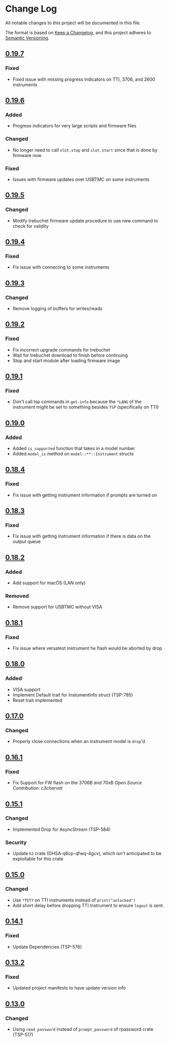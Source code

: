 # Change Log

All notable changes to this project will be documented in this file.

The format is based on [Keep a Changelog](https://keepachangelog.com/en/1.0.0/),
and this project adheres to [Semantic Versioning](https://semver.org/spec/v2.0.0.html).

<!--
Check [Keep a Changelog](http://keepachangelog.com/) for recommendations on how to structure this file.

    Added -- for new features.
    Changed -- for changes in existing functionality.
    Deprecated -- for soon-to-be removed features.
    Removed -- for now removed features.
    Fixed -- for any bug fixes.
    Security -- in case of vulnerabilities.
-->
## [0.19.7]

### Fixed

- Fixed issue with missing progress indicators on TTI, 3706, and 2600 instruments


## [0.19.6]

### Added

- Progress indicators for very large scripts and firmware files

### Changed

- No longer need to call `slot.stop` and `slot.start` since that is done by firmware now

### Fixed

- Issues with firmware updates over USBTMC on some instruments


## [0.19.5]

### Changed

- Modify trebuchet firmware update procedure to use new command to check for validity

## [0.19.4]

### Fixed

- Fix issue with connecting to some instruments


## [0.19.3]

### Changed

- Remove logging of buffers for writes/reads

## [0.19.2]

### Fixed

- Fix incorrect upgrade commands for trebuchet
- Wait for trebuchet download to finish before continuing
- Stop and start module after loading firmware image

## [0.19.1]

### Fixed

- Don't call tsp commands in `get-info` because the `*LANG` of the instrument
  might be set to something besides `TSP` (specifically on TTI)

## [0.19.0]

### Added

- Added `is_supported` function that takes in a model number
- Added `model_is` method on `model::**::Instrument` structs

## [0.18.4]

### Fixed

- Fix issue with getting instrument information if prompts are turned on

## [0.18.3]

### Fixed

- Fix issue with getting instrument information if there is data on the output queue

## [0.18.2]

### Added

- Add support for macOS (LAN only)

### Removed

- Remove support for USBTMC without VISA

## [0.18.1]

### Fixed

- Fix issue where versatest instrument fw flash would be aborted by drop

## [0.18.0]

### Added

- VISA support
- Implement Default trait for InstumentInfo struct (TSP-785)
- Reset trait implemented

## [0.17.0]

### Changed

- Properly close connections when an instrument model is `drop`'d

## [0.16.1]

### Fixed

- Fix Support for FW flash on the 3706B and 70xB *Open Source Contribution: c3charvat*


## [0.15.1]

### Changed

- Implemented Drop for AsyncStream (TSP-584)

### Security

- Update `h2` crate (GHSA-q6cp-qfwq-4gcv), which isn't anticipated to be
  exploitable for this crate


## [0.15.0]

### Changed

- Use `*TST?` on TTI instruments instead of `print("unlocked")`
- Add short delay before dropping TTI Instrument to ensure `logout` is sent.


## [0.14.1]

### Fixed

- Update Dependencies (TSP-576)


## [0.13.2]

### Fixed

- Updated project manifests to have update version info


## [0.13.0]

### Changed

- Using `read_password` instead of `prompt_password` of rpassword crate (TSP-517)

<!--Version Comparison Links-->
[Unreleased]: https://github.com/tektronix/tsp-toolkit-kic-lib/compare/v0.19.7..HEAD
[0.19.7]: https://github.com/tektronix/tsp-toolkit-kic-lib/releases/tag/v0.19.7
[0.19.6]: https://github.com/tektronix/tsp-toolkit-kic-lib/releases/tag/v0.19.6
[0.19.5]: https://github.com/tektronix/tsp-toolkit-kic-lib/releases/tag/v0.19.5
[0.19.4]: https://github.com/tektronix/tsp-toolkit-kic-lib/releases/tag/v0.19.4
[0.19.3]: https://github.com/tektronix/tsp-toolkit-kic-lib/releases/tag/v0.19.3
[0.19.2]: https://github.com/tektronix/tsp-toolkit-kic-lib/releases/tag/v0.19.2
[0.19.1]: https://github.com/tektronix/tsp-toolkit-kic-lib/releases/tag/v0.19.1
[0.19.0]: https://github.com/tektronix/tsp-toolkit-kic-lib/releases/tag/v0.19.0
[0.18.4]: https://github.com/tektronix/tsp-toolkit-kic-lib/releases/tag/v0.18.4
[0.18.3]: https://github.com/tektronix/tsp-toolkit-kic-lib/releases/tag/v0.18.3
[0.18.2]: https://github.com/tektronix/tsp-toolkit-kic-lib/releases/tag/v0.18.2
[0.18.1]: https://github.com/tektronix/tsp-toolkit-kic-lib/releases/tag/v0.18.1
[0.18.0]: https://github.com/tektronix/tsp-toolkit-kic-lib/releases/tag/v0.18.0
[0.17.0]: https://github.com/tektronix/tsp-toolkit-kic-lib/releases/tag/v0.17.0
[0.16.1]: https://github.com/tektronix/tsp-toolkit-kic-lib/releases/tag/v0.16.1
[0.15.1]: https://github.com/tektronix/tsp-toolkit-kic-lib/releases/tag/v0.15.1
[0.15.0]: https://github.com/tektronix/tsp-toolkit-kic-lib/releases/tag/v0.15.0
[0.14.1]: https://github.com/tektronix/tsp-toolkit-kic-lib/releases/tag/v0.14.1
[0.13.2]: https://github.com/tektronix/tsp-toolkit-kic-lib/releases/tag/v0.13.2
[0.13.0]: https://github.com/tektronix/tsp-toolkit-kic-lib/releases/tag/v0.13.0
